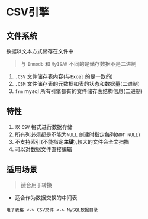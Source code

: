 # CSV引擎

## 文件系统 

数据以文本方式储存在文件中
> 与 `Innodb` 和 `MyISAM` 不同的是储存数据不是二进制

1. `.CSV` 文件储存表内容(与`Excel` 的是一致的)
2. `.CSM` 文件储存表的元数据如表的状态和数据量(二进制)
3. `frm` mysql 所有引擎都有的文件储存表结构信息(二进制)

## 特性

1. 以 `CSV` 格式进行数据存储
2. 所有列必须都是不能为`NULL` 创建时指定每列(`NOT NULL`)
3. 不支持索引(不能指定**主键**),较大的文件会全文扫描
4. 可以对数据文件直接编辑

## 适用场景

> 适合用于转换

+ 适合作为数据交换的中间表

`电子表格 <-> CSV文件 <-> MySQL数据目录`

